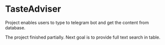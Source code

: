 # TasteAdviser


Project enables users to type to telegram bot and get the content from database.

The project finished partially. Next goal is to provide full text search in table.

